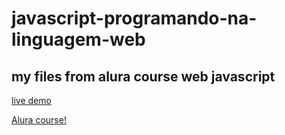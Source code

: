 # javascript-programando-na-linguagem-web
## my files from alura course web javascript

[live demo](https://javascript-web-alura.vercel.app/)

 [Alura course!](https://cursos.alura.com.br/course/javascript-programando-na-linguagem-web)
 




